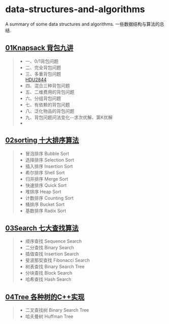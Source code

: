 # data-structures-and-algorithms
A summary of some data structures and algorithms. 一些数据结构与算法的总结.
## [01Knapsack 背包九讲](https://github.com/WonderThinking/data-structures-and-algorithms/tree/master/01Knapsack)
>* 一、0/1背包问题 
>* 二、完全背包问题
>* 三、多重背包问题<br>
[      HDU2844](http://acm.hdu.edu.cn/showproblem.php?pid=2844 "HDU2844 Coins")
>* 四、混合三种背包问题
>* 五、二维费用的背包问题
>* 六、分组背包问题
>* 七、有依赖的背包问题
>* 八、泛化物品的背包问题
>* 九、背包问题问法变化--求次优解、第K优解
>* 
## [02sorting 十大排序算法](https://github.com/WonderThinking/data-structures-and-algorithms/tree/master/02sorting)
>* 冒泡排序 Bubble Sort
>* 选择排序 Selection Sort
>* 插入排序 Insertion Sort
>* 希尔排序 Shell Sort
>* 归并排序 Merge Sort
>* 快速排序 Quick Sort
>* 堆排序   Heap Sort
>* 计数排序 Counting Sort
>* 桶排序   Bucket Sort
>* 基数排序 Radix Sort
## [03Search 七大查找算法](https://github.com/WonderThinking/data-structures-and-algorithms/tree/master/03Search)	            
>* 顺序查找 Sequence Search
>* 二分查找 Binary Search
>* 插值查找 Insertion Search
>* 斐波那契查找 Fibonacci Search
>* 树表查找 Binary Search Tree
>* 分块查找 Block Search
>* 哈希查找 Hash Search
## [04Tree 各种树的C++实现](https://github.com/WonderThinking/data-structures-and-algorithms/tree/master/04Tree)
>* 二叉查找树 Binary Search Tree
>* 哈夫曼树 Huffman Tree